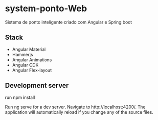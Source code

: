 # system-ponto-Web

Sistema de ponto inteligente criado com Angular e Spring boot

## Stack

- Angular Material
- Hammerjs
- Angular Animations
- Angular CDK
- Angular Flex-layout

## Development server

 run npm install 

Run ng serve for a dev server. Navigate to http://localhost:4200/. The application will automatically reload if you change any of the source files.
